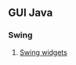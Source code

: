 ## GUI Java 

### Swing 
1. [Swing widgets](http://web.mit.edu/6.005/www/sp14/psets/ps4/java-6-tutorial/components.html)
